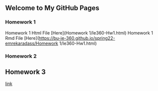 ## Welcome to My GitHub Pages


### Homework 1 
Homework 1 Html File [Here](Homework 1/Ie360-Hw1.html)
Homework 1 Rmd File [Here](https://bu-ie-360.github.io/spring22-emrekaradass/Homework 1/Ie360-Hw1.html)

### Homework 2 


## Homework 3 


[link](https://moodle.boun.edu.tr/login/login.php)
